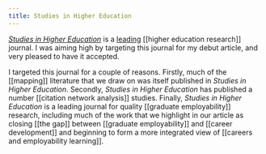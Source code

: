 ```yaml
---
title: Studies in Higher Education
---
```


[*Studies in Higher Education*](https://www.tandfonline.com/toc/cshe20/current) is a [leading](https://scholar.google.com.au/citations?view_op=top_venues&hl=en&vq=soc_highereducation) [[higher education research]] journal. 
I was aiming high by targeting this journal for my debut article, and very pleased to have it accepted. 

I targeted this journal for a couple of reasons. Firstly, much of the [[mapping]] literature that we draw on was itself published in *Studies in Higher Education*. Secondly, *Studies in Higher Education* has published a number [[citation network analysis]] studies. Finally, *Studies in Higher Education* is a leading journal for quality [[graduate employability]] research, including much of the work that we highlight in our article as closing [[the gap]] between [[graduate employability]] and [[career development]] and beginning to form a more integrated view of [[careers and employability learning]]. 